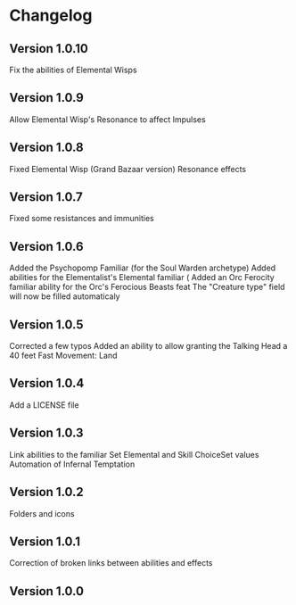 # Changelog

## Version 1.0.10
Fix the abilities of Elemental Wisps

## Version 1.0.9
Allow Elemental Wisp's Resonance to affect Impulses

## Version 1.0.8
Fixed Elemental Wisp (Grand Bazaar version) Resonance effects

## Version 1.0.7
Fixed some resistances and immunities

## Version 1.0.6
Added the Psychopomp Familiar (for the Soul Warden archetype)
Added abilities for the Elementalist's Elemental familiar (
Added an Orc Ferocity familiar ability for the Orc's Ferocious Beasts feat
The "Creature type" field will now be filled automaticaly

## Version 1.0.5
Corrected a few typos
Added an ability to allow granting the Talking Head a 40 feet Fast Movement: Land

## Version 1.0.4
Add a LICENSE file

## Version 1.0.3
Link abilities to the familiar
Set Elemental and Skill ChoiceSet values
Automation of Infernal Temptation

## Version 1.0.2
Folders and icons

## Version 1.0.1
Correction of broken links between abilities and effects

## Version 1.0.0
